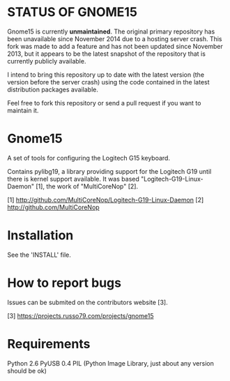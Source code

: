 STATUS OF GNOME15
=================

Gnome15 is currently **unmaintained**.
The original primary repository has been unavailable since November 2014 due to a hosting server crash.
This fork was made to add a feature and has not been updated since November 2013, but it appears to be the latest snapshot of the repository that is currently publicly available.

I intend to bring this repository up to date with the latest version (the version before the server crash) using the code contained in the latest distribution packages available.

Feel free to fork this repository or send a pull request if you want to maintain it.




Gnome15
=======

A set of tools for configuring the Logitech G15 keyboard.

Contains pylibg19, a library providing support for the Logitech G19 until there
is kernel support available. It was based "Logitech-G19-Linux-Daemon" [1],
the work of "MultiCoreNop" [2].

[1] http://github.com/MultiCoreNop/Logitech-G19-Linux-Daemon
[2] http://github.com/MultiCoreNop

Installation
============

See the 'INSTALL' file.

How to report bugs
==================

Issues can be submited on the contributors website [3].

[3] https://projects.russo79.com/projects/gnome15

Requirements
============

Python 2.6
PyUSB 0.4
PIL (Python Image Library, just about any version should be ok)
